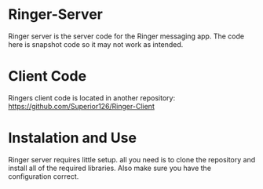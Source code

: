# Ringer-Server
Ringer server is the server code for the Ringer messaging app. The code here is snapshot code so it may not work as intended. 

# Client Code
Ringers client code is located in another repository: https://github.com/Superior126/Ringer-Client

# Instalation and Use
Ringer server requires little setup. all you need is to clone the repository and install all of the required libraries. Also make sure you have the configuration correct. 
